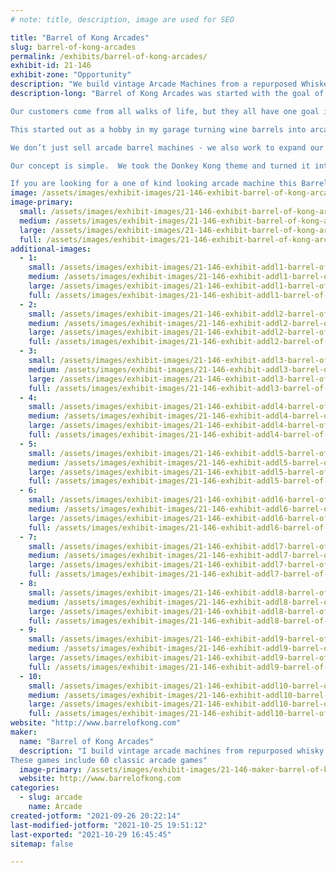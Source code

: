 ```yaml
---
# note: title, description, image are used for SEO

title: "Barrel of Kong Arcades"
slug: barrel-of-kong-arcades
permalink: /exhibits/barrel-of-kong-arcades/
exhibit-id: 21-146
exhibit-zone: "Opportunity"
description: "We build vintage Arcade Machines from a repurposed Whiskey or Wine Barrel with 60 classic games. "
description-long: "Barrel of Kong Arcades was started with the goal of bringing fan favorite arcade machines into both home and business settings. 

Our customers come from all walks of life, but they all have one goal in mind; getting access to their favorite classic arcade games. By committing ourselves to excellence all around, we have maintained a stellar track record in the arcade machine market.

This started out as a hobby in my garage turning wine barrels into arcade machines and turned into a full grown business. People from all over the world have asked to have this unique arcade barrel in their home or business. 

We don’t just sell arcade barrel machines - we also work to expand our existing knowledge base in order to give customers the best possible experience, all around.

Our concept is simple.  We took the Donkey Kong theme and turned it into an arcade machine.  Donkey Kong would throw barrels at Mario as he would attempt to save the Princess.  That concept turned into Barrel of Kong.

If you are looking for a one of kind looking arcade machine this Barrel of Kong is for you."
image: /assets/images/exhibit-images/21-146-exhibit-barrel-of-kong-arcades-image000004-large.jpg
image-primary: 
  small: /assets/images/exhibit-images/21-146-exhibit-barrel-of-kong-arcades-image000004-small.jpg
  medium: /assets/images/exhibit-images/21-146-exhibit-barrel-of-kong-arcades-image000004-medium.jpg
  large: /assets/images/exhibit-images/21-146-exhibit-barrel-of-kong-arcades-image000004-large.jpg
  full: /assets/images/exhibit-images/21-146-exhibit-barrel-of-kong-arcades-image000004-full.jpg
additional-images: 
  - 1:
    small: /assets/images/exhibit-images/21-146-exhibit-addl1-barrel-of-kong-arcades-image000000-small.jpg
    medium: /assets/images/exhibit-images/21-146-exhibit-addl1-barrel-of-kong-arcades-image000000-medium.jpg
    large: /assets/images/exhibit-images/21-146-exhibit-addl1-barrel-of-kong-arcades-image000000-large.jpg
    full: /assets/images/exhibit-images/21-146-exhibit-addl1-barrel-of-kong-arcades-image000000-full.jpg
  - 2:
    small: /assets/images/exhibit-images/21-146-exhibit-addl2-barrel-of-kong-arcades-image000000-2790-small.jpg
    medium: /assets/images/exhibit-images/21-146-exhibit-addl2-barrel-of-kong-arcades-image000000-2790-medium.jpg
    large: /assets/images/exhibit-images/21-146-exhibit-addl2-barrel-of-kong-arcades-image000000-2790-large.jpg
    full: /assets/images/exhibit-images/21-146-exhibit-addl2-barrel-of-kong-arcades-image000000-2790-full.jpg
  - 3:
    small: /assets/images/exhibit-images/21-146-exhibit-addl3-barrel-of-kong-arcades-image000001-small.jpg
    medium: /assets/images/exhibit-images/21-146-exhibit-addl3-barrel-of-kong-arcades-image000001-medium.jpg
    large: /assets/images/exhibit-images/21-146-exhibit-addl3-barrel-of-kong-arcades-image000001-large.jpg
    full: /assets/images/exhibit-images/21-146-exhibit-addl3-barrel-of-kong-arcades-image000001-full.jpg
  - 4:
    small: /assets/images/exhibit-images/21-146-exhibit-addl4-barrel-of-kong-arcades-image000001-2265-small.jpg
    medium: /assets/images/exhibit-images/21-146-exhibit-addl4-barrel-of-kong-arcades-image000001-2265-medium.jpg
    large: /assets/images/exhibit-images/21-146-exhibit-addl4-barrel-of-kong-arcades-image000001-2265-large.jpg
    full: /assets/images/exhibit-images/21-146-exhibit-addl4-barrel-of-kong-arcades-image000001-2265-full.jpg
  - 5:
    small: /assets/images/exhibit-images/21-146-exhibit-addl5-barrel-of-kong-arcades-image000002-small.jpg
    medium: /assets/images/exhibit-images/21-146-exhibit-addl5-barrel-of-kong-arcades-image000002-medium.jpg
    large: /assets/images/exhibit-images/21-146-exhibit-addl5-barrel-of-kong-arcades-image000002-large.jpg
    full: /assets/images/exhibit-images/21-146-exhibit-addl5-barrel-of-kong-arcades-image000002-full.jpg
  - 6:
    small: /assets/images/exhibit-images/21-146-exhibit-addl6-barrel-of-kong-arcades-image000002-2730-small.jpg
    medium: /assets/images/exhibit-images/21-146-exhibit-addl6-barrel-of-kong-arcades-image000002-2730-medium.jpg
    large: /assets/images/exhibit-images/21-146-exhibit-addl6-barrel-of-kong-arcades-image000002-2730-large.jpg
    full: /assets/images/exhibit-images/21-146-exhibit-addl6-barrel-of-kong-arcades-image000002-2730-full.jpg
  - 7:
    small: /assets/images/exhibit-images/21-146-exhibit-addl7-barrel-of-kong-arcades-image000003-small.jpg
    medium: /assets/images/exhibit-images/21-146-exhibit-addl7-barrel-of-kong-arcades-image000003-medium.jpg
    large: /assets/images/exhibit-images/21-146-exhibit-addl7-barrel-of-kong-arcades-image000003-large.jpg
    full: /assets/images/exhibit-images/21-146-exhibit-addl7-barrel-of-kong-arcades-image000003-full.jpg
  - 8:
    small: /assets/images/exhibit-images/21-146-exhibit-addl8-barrel-of-kong-arcades-image000003-7142-small.jpg
    medium: /assets/images/exhibit-images/21-146-exhibit-addl8-barrel-of-kong-arcades-image000003-7142-medium.jpg
    large: /assets/images/exhibit-images/21-146-exhibit-addl8-barrel-of-kong-arcades-image000003-7142-large.jpg
    full: /assets/images/exhibit-images/21-146-exhibit-addl8-barrel-of-kong-arcades-image000003-7142-full.jpg
  - 9:
    small: /assets/images/exhibit-images/21-146-exhibit-addl9-barrel-of-kong-arcades-44-image000004-5022-small.jpg
    medium: /assets/images/exhibit-images/21-146-exhibit-addl9-barrel-of-kong-arcades-44-image000004-5022-medium.jpg
    large: /assets/images/exhibit-images/21-146-exhibit-addl9-barrel-of-kong-arcades-44-image000004-5022-large.jpg
    full: /assets/images/exhibit-images/21-146-exhibit-addl9-barrel-of-kong-arcades-44-image000004-5022-full.jpg
  - 10:
    small: /assets/images/exhibit-images/21-146-exhibit-addl10-barrel-of-kong-arcades-image000005-small.jpg
    medium: /assets/images/exhibit-images/21-146-exhibit-addl10-barrel-of-kong-arcades-image000005-medium.jpg
    large: /assets/images/exhibit-images/21-146-exhibit-addl10-barrel-of-kong-arcades-image000005-large.jpg
    full: /assets/images/exhibit-images/21-146-exhibit-addl10-barrel-of-kong-arcades-image000005-full.jpg
website: "http://www.barrelofkong.com"
maker: 
  name: "Barrel of Kong Arcades"
  description: "I build vintage arcade machines from repurposed whisky and wine barrels.
These games include 60 classic arcade games"
  image-primary: /assets/images/exhibit-images/21-146-maker-barrel-of-kong-arcades-logo-bok-medium.png
  website: http://www.barrelofkong.com 
categories: 
  - slug: arcade
    name: Arcade
created-jotform: "2021-09-26 20:22:14"
last-modified-jotform: "2021-10-25 19:51:12"
last-exported: "2021-10-29 16:45:45"
sitemap: false

---
```


